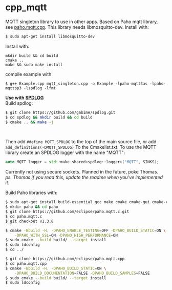 # cpp_mqtt
MQTT singleton library to use in other apps.
Based on Paho mqtt library, see [paho.mqtt.cpp](https://github.com/eclipse/paho.mqtt.cpp). This library needs libmosquitto-dev. Install with:
```bash
$ sudo apt-get install libmosquitto-dev
```

Install with:
```
mkdir build && cd build
cmake ..
make && sudo make install
```

compile example with
```
$ g++ Example.cpp mqtt_singleton.cpp -o Example -lpaho-mqtt3as -lpaho-mqttpp3 -lspdlog -lfmt
```

**Use with [SPDLOG](https://github.com/gabime)** <br>
Build spdlog:
```bash
$ git clone https://github.com/gabime/spdlog.git
$ cd spdlog && mkdir build && cd build
$ cmake .. && make -j
```
<br>

Then add ```#define MQTT_SPDLOG``` to the top of the main source file, or add ```add_definitions(-DMQTT_SPDLOG)``` To the Cmakelist.txt.
To use the MQTT library create an SPDLOG logger with the name "MQTT":
```cpp
auto MQTT_logger = std::make_shared<spdlog::logger>("MQTT", SINKS);
```

Currently not using secure sockets. Planned in the future, poke Thomas.<br>
<i>ps. Thomas if you read this, update the readme when you've implemented it.</i>


Build Paho libraries with:
```bash
$ sudo apt-get install build-essential gcc make cmake cmake-gui cmake-curses-gui libssl-dev
$ mkdir paho && cd paho
$ git clone https://github.com/eclipse/paho.mqtt.c.git 
$ cd paho.mqtt.c
$ git checkout v1.3.8

$ cmake -Bbuild -H. -DPAHO_ENABLE_TESTING=OFF -DPAHO_BUILD_STATIC=ON \
    -DPAHO_WITH_SSL=ON -DPAHO_HIGH_PERFORMANCE=ON
$ sudo cmake --build build/ --target install
$ sudo ldconfig
$ cd ../

$ git clone https://github.com/eclipse/paho.mqtt.cpp
$ cd paho.mqtt.cpp
$ cmake -Bbuild -H. -DPAHO_BUILD_STATIC=ON \
    -DPAHO_BUILD_DOCUMENTATION=FALSE -DPAHO_BUILD_SAMPLES=FALSE
$ sudo cmake --build build/ --target install
$ sudo ldconfig
```
